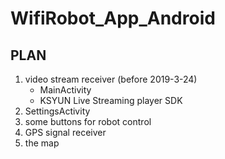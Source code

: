 # WifiRobot_App_Android

## PLAN
1. video stream receiver (before 2019-3-24)
    - MainActivity
    - KSYUN Live Streaming player SDK
2. SettingsActivity
3. some buttons for robot control
4. GPS signal receiver
5. the map
